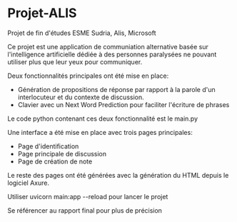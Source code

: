 # Projet-ALIS

Projet de fin d'études ESME Sudria, Alis, Microsoft 

Ce projet est une application de communiation alternative basée sur l'intelligence artificielle dédiée à des personnes paralysées ne pouvant utiliser plus que leur yeux pour communiquer.

Deux fonctionnalités principales ont été mise en place:
- Génération de propositions de réponse par rapport à la parole d'un interlocuteur et du contexte de discussion. 
- Clavier avec un Next Word Prediction pour faciliter l'écriture de phrases

Le code python contenant ces deux fonctionnalité est le main.py 

Une interface a été mise en place avec trois pages principales: 
- Page d'identification 
- Page principale de discussion
- Page de création de note 

Le reste des pages ont été générées avec la génération du HTML depuis le logiciel Axure. 

Utiliser uvicorn main:app --reload pour lancer le projet 

Se référencer au rapport final pour plus de précision
